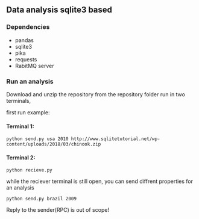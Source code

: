 ## Data analysis sqlite3 based

### Dependencies
* pandas
* sqlite3
* pika
* requests
* RabitMQ server

### Run an analysis
Download and unzip the repository
from the repository folder run in two terminals,

first run example: 

#### Terminal 1:
```
python send.py usa 2010 http://www.sqlitetutorial.net/wp-content/uploads/2018/03/chinook.zip
```
#### Terminal 2:
```
python recieve.py
```
while the reciever terminal is still open, you can send diffrent properties for an analysis
```
python send.py brazil 2009
```

Reply to the sender(RPC) is out of scope!
